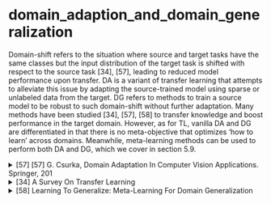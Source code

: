 # domain_adaption_and_domain_generalization
Domain-shift refers to the situation where source and
target tasks have the same classes but the input distribution of the target task is shifted with respect to the source task [34], [57], leading to reduced model performance upon transfer. DA is a variant of transfer learning that attempts to alleviate this issue by adapting the source-trained model using sparse or unlabeled data from the target. DG refers to methods to train a source model to be robust to such domain-shift without further adaptation. Many methods have been studied [34], [57], [58] to transfer knowledge and boost performance in the target domain. However, as for TL, vanilla DA and DG are differentiated in that there is no meta-objective that optimizes ‘how to learn’ across domains. Meanwhile, meta-learning methods can be used to perform both DA and DG, which we cover in section 5.9.

<!-- REFERENCE -->


<details>
<summary>[57] [57] G. Csurka, Domain Adaptation In Computer Vision Applications. Springer, 201</summary>
<br>
<!-- (domain_adaptation_in_computer_vision_applications.md) -->

# domain_adaptation_in_computer_vision_applications.md

<!-- REFERENCE -->


[[57] G. Csurka, Domain Adaptation In Computer Vision Applications. Springer, 201](../papers/domain_adaptation_in_computer_vision_applications.md)

</details>



<details>
<summary>[34] A Survey On Transfer Learning</summary>
<br>
<!-- (a_survey_on_transfer_learning.md) -->

# a_survey_on_transfer_learning.md
## What?
- Categorizing and reviewing the progress on transfer learning
## Why?
- Survey
## How?
![alt text](../images/transfer_learning.png)

## Results? (What did they find?)

## Ideas to improve?
<!-- REFERENCE -->


[A Survey On Transfer Learning](../papers/a_survey_on_transfer_learning.md)

</details>



<details>
<summary>[58] Learning To Generalize: Meta-Learning For Domain Generalization</summary>
<br>
<!-- (learning_to_generalize_meta_learning_for_domain_generalization.md) -->

# learning_to_generalize_meta_learning_for_domain_generalization.md
## What?
Apply meta learning method (MAML) for Domain Generalization problem
## Why?
- Reduce number of parameters and does not require training with high computation cost as previous methods:
    - The simplest approach is to train a model for each source domain. When a testing do-built on three main strategies. The simplest approach is to train a model for each source domain. When a testing do- main comes, estimate the most relevant source domain and train a model for each source domain. When a testing do- main comes, estimate the most relevant source domain and use that classifier (Xu et al. 2014). A second approach is main comes, estimate the most relevant source domain and use that classifier (Xu et al. 2014). A second approach is to presume that any
    - A second approach is to presume that any domain is composed of an underlying globally shared factor and a domain specific component. By factoring out the domain specific and domain-agnostic component during training on source domains, the domain- agnostic component can be extracted and transferred as a model that is likely to work on a new source domain
    
## How?
- Apply MAML directly to Domain Generalization
![alt text](../images/mldg.png)
## Results? (What did they find?)
- Achieve better results compare to previous methods
- Model-agnostic
- Can be applied both supervised learning and reinforcement learning
- Scale well with number of domains

## Ideas to improve?
- Try to apply another variations of MAML to the Domain Generalization problem.
<!-- REFERENCE -->


[Learning To Generalize: Meta-Learning For Domain Generalization](../papers/learning_to_generalize_meta_learning_for_domain_generalization.md)

</details>

